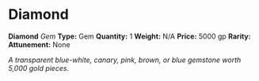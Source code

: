 # Diamond

**Diamond**
_Gem_
**Type:** Gem
**Quantity:** 1
**Weight:** N/A
**Price:** 5000 gp
**Rarity:** 
**Attunement:** None

*A transparent blue-white, canary, pink, brown, or blue gemstone worth 5,000 gold pieces.*